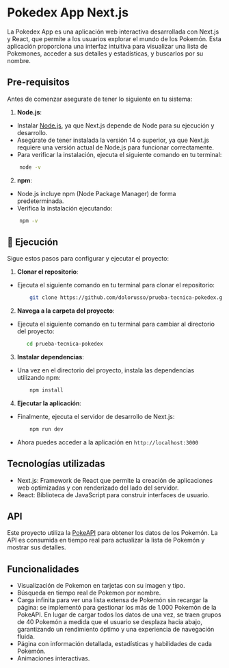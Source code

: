 # Pokedex App Next.js
La Pokedex App es una aplicación web interactiva desarrollada con Next.js y React, que permite a los usuarios explorar el mundo de los Pokemón. Esta aplicación proporciona una interfaz intuitiva para visualizar una lista de Pokemones, acceder a sus detalles y estadísticas, y buscarlos por su nombre.

## Pre-requisitos
Antes de comenzar asegurate de tener lo siguiente en tu sistema:

1. **Node.js**:
- Instalar [Node.js](https://nodejs.org/en), ya que Next.js depende de Node para su ejecución y desarrollo.
- Asegúrate de tener instalada la versión 14 o superior, ya que Next.js requiere una versión actual de Node.js para funcionar correctamente.
- Para verificar la instalación, ejecuta el siguiente comando en tu terminal:
 ```bash
     node -v
 ```
2. **npm**:
- Node.js incluye npm (Node Package Manager) de forma predeterminada.
- Verifica la instalación ejecutando:
 ```bash
     npm -v
 ```
## 🚀 Ejecución
Sigue estos pasos para configurar y ejecutar el proyecto:

1. **Clonar el repositorio**:
- Ejecuta el siguiente comando en tu terminal para clonar el repositorio:
   ```bash
       git clone https://github.com/dolorusso/prueba-tecnica-pokedex.git
   ```
2. **Navega a la carpeta del proyecto**:
- Ejecuta el siguiente comando en tu terminal para cambiar al directorio del proyecto:
  ```bash
     cd prueba-tecnica-pokedex
  ```
3. **Instalar dependencias**:
- Una vez en el directorio del proyecto, instala las dependencias utilizando npm:
    ```bash
        npm install
    ```
4. **Ejecutar la aplicación**:
- Finalmente, ejecuta el servidor de desarrollo de Next.js:
    ```bash
        npm run dev
    ```
- Ahora puedes acceder a la aplicación en  `http://localhost:3000`

## Tecnologías utilizadas
- Next.js: Framework de React que permite la creación de aplicaciones web optimizadas y con renderizado del lado del servidor.
- React: Biblioteca de JavaScript para construir interfaces de usuario.

## API 
Este proyecto utiliza la [PokeAPI](https://pokeapi.co/) para obtener los datos de los Pokemón. La API es consumida en tiempo real para actualizar la lista de Pokemón y mostrar sus detalles.

## Funcionalidades
- Visualización de Pokemon en tarjetas con su imagen y tipo.
- Búsqueda en tiempo real de Pokemon por nombre.
- Carga infinita para ver una lista extensa de Pokemón sin recargar la página: se implementó para gestionar los más de 1.000 Pokemón de la PokeAPI. En lugar de cargar todos los datos de una vez, se traen grupos de 40 Pokemón a medida que el usuario se desplaza hacia abajo, garantizando un rendimiento óptimo y una experiencia de navegación fluida.
- Página con información detallada, estadísticas y habilidades de cada Pokemón.
- Animaciones interactivas.
